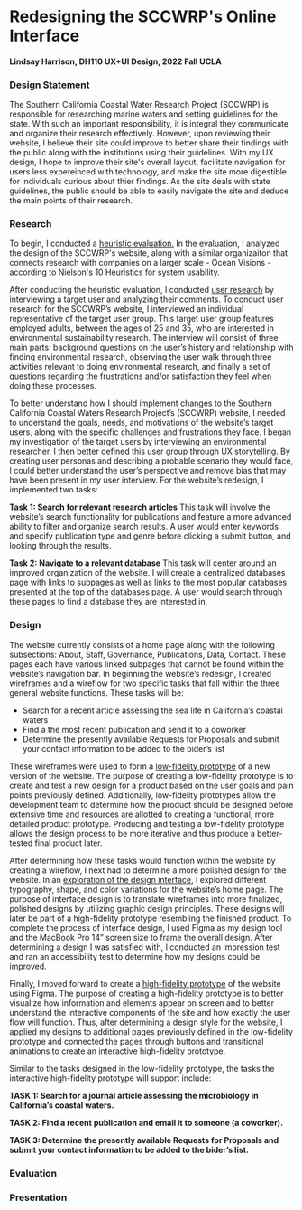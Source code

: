 # Redesigning the SCCWRP's Online Interface

#### Lindsay Harrison, DH110 UX+UI Design, 2022 Fall UCLA

### Design Statement

The Southern California Coastal Water Research Project (SCCWRP) is responsible for researching marine waters and setting guidelines for the state. With such an important responsibility, it is integral they communicate and organize their research effectively. However, upon reviewing their website, I believe their site could improve to better share their findings with the public along with the institutions using their guidelines. With my UX design, I hope to improve their site's overall layout, facilitate navigation for users less expereinced with technology, and make the site more digestible for individuals curious about thier findings. As the site deals with state guidelines, the public should be able to easily navigate the site and deduce the main points of their research.

[]()


### Research

To begin, I conducted a [heuristic evaluation.](https://github.com/Lindsay36h/DH110-22F/tree/main/ASSIGNMENT01) In the evaluation, I analyzed the design of the SCCWRP's website, along with a similar organizaiton that connects research with companies on a larger scale - Ocean Visions - according to Nielson's 10 Heuristics for system usability.

After conducting the heuristic evaluation, I conducted [user research](https://github.com/Lindsay36h/DH110-22F/tree/main/ASSIGNMENT03) by interviewing a target user and analyzing their comments. To conduct user research for the SCCWRP’s website, I interviewed an individual representative of the target user group. This target user group features employed adults, between the ages of 25 and 35, who are interested in environmental sustainability research. The interview will consist of three main parts: background questions on the user’s history and relationship with finding environmental research, observing the user walk through three activities relevant to doing environmental research, and finally a set of questions regarding the frustrations and/or satisfaction they feel when doing these processes.


To better understand how I should implement changes to the Southern California Coastal Waters Research Project’s (SCCWRP) website, I needed to understand the goals, needs, and motivations of the website’s target users, along with the specific challenges and frustrations they face. I began my investigation of the target users by interviewing an environmental researcher. I then better defined this user group through [UX storytelling](https://github.com/Lindsay36h/DH110-22F/tree/main/ASSIGNMENT04). By creating user personas and describing a probable scenario they would face, I could better understand the user’s perspective and remove bias that may have been present in my user interview. For the website’s redesign, I implemented two tasks:

**Task 1: Search for relevant research articles**
This task will involve the website’s search functionality for publications and feature a more advanced ability to filter and organize search results. A user would enter keywords and specify publication type and genre before clicking a submit button, and looking through the results.

**Task 2: Navigate to a relevant database**
This task will center around an improved organization of the website. I will create a centralized databases page with links to subpages as well as links to the most popular databases presented at the top of the databases page. A user would search through these pages to find a database they are interested in.



### Design

The website currently consists of a home page along with the following subsections: About, Staff, Governance, Publications, Data, Contact. These pages each have various linked subpages that cannot be found within the website’s navigation bar. In beginning the website’s redesign, I created wireframes and a wireflow for two specific tasks that fall within the three general website functions. These tasks will be:

* Search for a recent article assessing the sea life in California’s coastal waters
* Find a the most recent publication and send it to a coworker
* Determine the presently available Requests for Proposals and submit your contact information to be added to the bider’s list

These wireframes were used to form a [low-fidelity prototype](https://github.com/Lindsay36h/DH110-22F/tree/main/ASSIGNMENT05) of a new version of the website. The purpose of creating a low-fidelity prototype is to create and test a new design for a product based on the user goals and pain points previously defined. Additionally, low-fidelity prototypes allow the development team to determine how the product should be designed before extensive time and resources are allotted to creating a functional, more detailed product prototype. Producing and testing a low-fidelity prototype allows the design process to be more iterative and thus produce a better-tested final product later.


After determining how these tasks would function within the website by creating a wireflow, I next had to determine a more polished design for the website. In an [exploration of the design interface](https://github.com/Lindsay36h/DH110-22F/tree/main/ASSIGNMENT06), I explored different typography, shape, and color variations for the website’s home page. The purpose of interface design is to translate wireframes into more finalized, polished designs by utilizing graphic design principles. These designs will later be part of a high-fidelity prototype resembling the finished product. To complete the process of interface design, I used Figma as my design tool and the MacBook Pro 14” screen size to frame the overall design. After determining a design I was satisfied with, I conducted an impression test and ran an accessibility test to determine how my designs could be improved.

Finally, I moved forward to create a [high-fidelity prototype](https://github.com/Lindsay36h/DH110-22F/tree/main/ASSIGNMENT07) of the website using Figma. The purpose of creating a high-fidelity prototype is to better visualize how information and elements appear on screen and to better understand the interactive components of the site and how exactly the user flow will function. Thus, after determining a design style for the website, I applied my designs to additional pages previously defined in the low-fidelity prototype and connected the pages through buttons and transitional animations to create an interactive high-fidelity prototype.

Similar to the tasks designed in the low-fidelity prototype, the tasks the interactive high-fidelity prototype will support include:

**TASK 1: Search for a journal article assessing the microbiology in California’s coastal waters.**

**TASK 2: Find a recent publication and email it to someone (a coworker).**

**TASK 3: Determine the presently available Requests for Proposals and submit your contact information to be added to the bider’s list.**


### Evaluation

### Presentation
